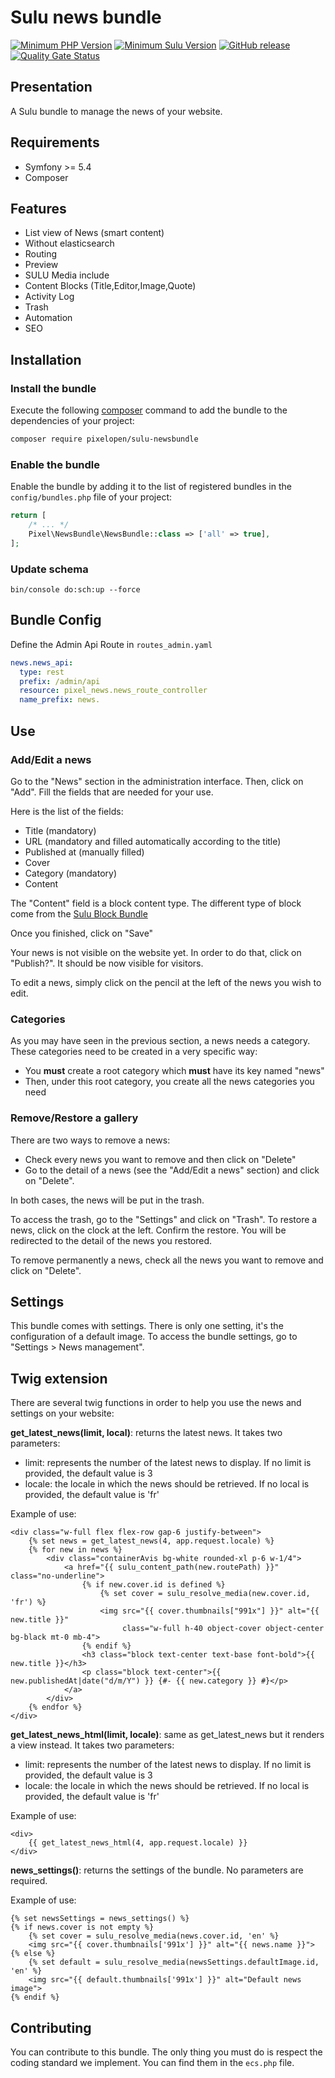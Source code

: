 # Sulu news bundle

[![Minimum PHP Version](https://img.shields.io/badge/php-%3E%3D%208.0-green)](https://php.net/)
[![Minimum Sulu Version](https://img.shields.io/badge/sulu-%3E%3D%202.6-green)](https://symfony.com)
[![GitHub release](https://img.shields.io/github/v/release/Pixel-Open/sulu-newsbundle)](https://github.com/Pixel-Open/sulu-newsbundle/releases)
[![Quality Gate Status](https://sonarcloud.io/api/project_badges/measure?project=Pixel-Open_sulu-newsbundle&metric=alert_status)](https://sonarcloud.io/summary/new_code?id=Pixel-Open_sulu-newsbundle)

## Presentation
A Sulu bundle to manage the news of your website.

## Requirements

* Symfony >= 5.4
* Composer

## Features
* List view of News (smart content)
* Without elasticsearch
* Routing
* Preview
* SULU Media include
* Content Blocks (Title,Editor,Image,Quote)
* Activity Log
* Trash
* Automation
* SEO

## Installation

### Install the bundle

Execute the following [composer](https://getcomposer.org/) command to add the bundle to the dependencies of your
project:

```bash
composer require pixelopen/sulu-newsbundle
```

### Enable the bundle

Enable the bundle by adding it to the list of registered bundles in the `config/bundles.php` file of your project:

 ```php
 return [
     /* ... */
     Pixel\NewsBundle\NewsBundle::class => ['all' => true],
 ];
 ```

### Update schema
```shell script
bin/console do:sch:up --force
```

## Bundle Config

Define the Admin Api Route in `routes_admin.yaml`
```yaml
news.news_api:
  type: rest
  prefix: /admin/api
  resource: pixel_news.news_route_controller
  name_prefix: news.
```

## Use
### Add/Edit a news
Go to the "News" section in the administration interface. Then, click on "Add".
Fill the fields that are needed for your use.

Here is the list of the fields:
* Title (mandatory)
* URL (mandatory and filled automatically according to the title)
* Published at (manually filled)
* Cover
* Category (mandatory)
* Content

The "Content" field is a block content type. The different type of block come from the [Sulu Block Bundle](https://github.com/Pixel-Developpement/sulu-block-bundle)

Once you finished, click on "Save"

Your news is not visible on the website yet. In order to do that, click on "Publish?". It should be now visible for visitors.

To edit a news, simply click on the pencil at the left of the news you wish to edit.

### Categories
As you may have seen in the previous section, a news needs a category. These categories need to be created in a very specific way:
* You **must** create a root category which **must** have its key named "news"
* Then, under this root category, you create all the news categories you need

### Remove/Restore a gallery

There are two ways to remove a news:
* Check every news you want to remove and then click on "Delete"
* Go to the detail of a news (see the "Add/Edit a news" section) and click on "Delete".

In both cases, the news will be put in the trash.

To access the trash, go to the "Settings" and click on "Trash".
To restore a news, click on the clock at the left. Confirm the restore. You will be redirected to the detail of the news you restored.

To remove permanently a news, check all the news you want to remove and click on "Delete".

## Settings

This bundle comes with settings. There is only one setting, it's the configuration of a default image.
To access the bundle settings, go to "Settings > News management".

## Twig extension
There are several twig functions in order to help you use the news and settings on your website:

**get_latest_news(limit, local)**: returns the latest news. It takes two parameters:
* limit: represents the number of the latest news to display. If no limit is provided, the default value is 3
* locale: the locale in which the news should be retrieved. If no local is provided, the default value is 'fr'

Example of use:
```twig
<div class="w-full flex flex-row gap-6 justify-between">
    {% set news = get_latest_news(4, app.request.locale) %}
    {% for new in news %}
        <div class="containerAvis bg-white rounded-xl p-6 w-1/4">
            <a href="{{ sulu_content_path(new.routePath) }}" class="no-underline">
                {% if new.cover.id is defined %}
                    {% set cover = sulu_resolve_media(new.cover.id, 'fr') %}
                    <img src="{{ cover.thumbnails["991x"] }}" alt="{{ new.title }}"
                         class="w-full h-40 object-cover object-center bg-black mt-0 mb-4">
                {% endif %}
                <h3 class="block text-center text-base font-bold">{{ new.title }}</h3>
                <p class="block text-center">{{ new.publishedAt|date("d/m/Y") }} {#- {{ new.category }} #}</p>
            </a>
        </div>
    {% endfor %}
</div>
```

**get_latest_news_html(limit, locale)**: same as get_latest_news but it renders a view instead. It takes two parameters:
* limit: represents the number of the latest news to display. If no limit is provided, the default value is 3
* locale: the locale in which the news should be retrieved. If no local is provided, the default value is 'fr'

Example of use:
```twig
<div>
    {{ get_latest_news_html(4, app.request.locale) }}
</div>
```

**news_settings()**: returns the settings of the bundle. No parameters are required.

Example of use:

```twig
{% set newsSettings = news_settings() %}
{% if news.cover is not empty %}
    {% set cover = sulu_resolve_media(news.cover.id, 'en' %}
    <img src="{{ cover.thumbnails['991x'] }}" alt="{{ news.name }}">
{% else %}
    {% set default = sulu_resolve_media(newsSettings.defaultImage.id, 'en' %}
    <img src="{{ default.thumbnails['991x'] }}" alt="Default news image">
{% endif %} 
```

## Contributing
You can contribute to this bundle. The only thing you must do is respect the coding standard we implement.
You can find them in the `ecs.php` file.
